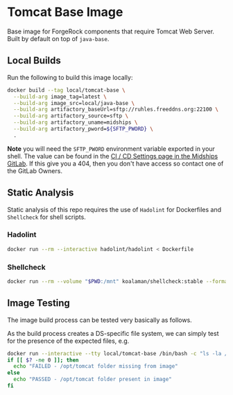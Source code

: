 # Tomcat Base Image

Base image for ForgeRock components that require Tomcat Web Server.  Built by default on top of `java-base`.

## Local Builds

Run the following to build this image locally:

```sh
docker build --tag local/tomcat-base \
  --build-arg image_tag=latest \
  --build-arg image_src=local/java-base \
  --build-arg artifactory_baseUrl=sftp://ruhles.freeddns.org:22100 \
  --build-arg artifactory_source=sftp \
  --build-arg artifactory_uname=midships \
  --build-arg artifactory_pword=${SFTP_PWORD} \
  .
```

**Note** you will need the `SFTP_PWORD` environment variable exported in your shell.   The value can be found in the 
[CI / CD Settings page in the Midships GitLab](https://gitlab.com/groups/midships/-/settings/ci_cd).  If this
give you a 404, then you don't have access so contact one of the GitLab Owners.

## Static Analysis

Static analysis of this repo requires the use of `Hadolint` for Dockerfiles and `Shellcheck` for shell scripts.

### Hadolint

```sh
docker run --rm --interactive hadolint/hadolint < Dockerfile
```

### Shellcheck

```sh
docker run --rm --volume "$PWD:/mnt" koalaman/shellcheck:stable --format=gcc --exclude=SC1091 files/*.sh
```

## Image Testing

The image build process can be tested very basically as follows.

As the build process creates a DS-specific file system, we can simply test for the presence of the expected files, e.g.

```sh
docker run --interactive --tty local/tomcat-base /bin/bash -c "ls -la /opt/tomcat"
if [[ $? -ne 0 ]]; then 
  echo "FAILED - /opt/tomcat folder missing from image" 
else
  echo "PASSED - /opt/tomcat folder present in image"
fi
```
